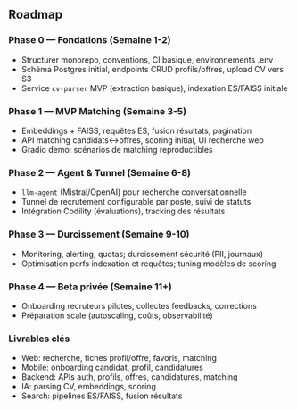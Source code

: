 ## Roadmap

### Phase 0 — Fondations (Semaine 1-2)
- Structurer monorepo, conventions, CI basique, environnements .env
- Schéma Postgres initial, endpoints CRUD profils/offres, upload CV vers S3
- Service `cv-parser` MVP (extraction basique), indexation ES/FAISS initiale

### Phase 1 — MVP Matching (Semaine 3-5)
- Embeddings + FAISS, requêtes ES, fusion résultats, pagination
- API matching candidats↔offres, scoring initial, UI recherche web
- Gradio demo: scénarios de matching reproductibles

### Phase 2 — Agent & Tunnel (Semaine 6-8)
- `llm-agent` (Mistral/OpenAI) pour recherche conversationnelle
- Tunnel de recrutement configurable par poste, suivi de statuts
- Intégration Codility (évaluations), tracking des résultats

### Phase 3 — Durcissement (Semaine 9-10)
- Monitoring, alerting, quotas; durcissement sécurité (PII, journaux)
- Optimisation perfs indexation et requêtes; tuning modèles de scoring

### Phase 4 — Beta privée (Semaine 11+)
- Onboarding recruteurs pilotes, collectes feedbacks, corrections
- Préparation scale (autoscaling, coûts, observabilité)

### Livrables clés
- Web: recherche, fiches profil/offre, favoris, matching
- Mobile: onboarding candidat, profil, candidatures
- Backend: APIs auth, profils, offres, candidatures, matching
- IA: parsing CV, embeddings, scoring
- Search: pipelines ES/FAISS, fusion résultats


